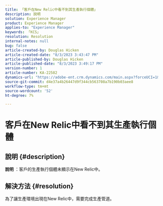 ```yaml
---
title: 「客戶在New Relic中看不到其生產執行個體」
description: 說明
solution: Experience Manager
product: Experience Manager
applies-to: "Experience Manager"
keywords: 「KCS」
resolution: Resolution
internal-notes: null
bug: false
article-created-by: Douglas Hicken
article-created-date: "8/3/2023 3:43:47 PM"
article-published-by: Douglas Hicken
article-published-date: "8/3/2023 3:49:17 PM"
version-number: 1
article-number: KA-22582
dynamics-url: "https://adobe-ent.crm.dynamics.com/main.aspx?forceUCI=1&pagetype=entityrecord&etn=knowledgearticle&id=3cfb5482-1432-ee11-bdf3-6045bd006079"
source-git-commit: d4e37a4b26447d9f344cb563708a7b190b03aee8
workflow-type: tm+mt
source-wordcount: '52'
ht-degree: 7%

---
```


# 客戶在New Relic中看不到其生產執行個體

## 說明 {#description}


<b>說明</b> ：客戶的生產執行個體未顯示在New Relic中。


## 解決方法 {#resolution}


為了讓生產環境出現在New Relic中，需要完成生產管道。
